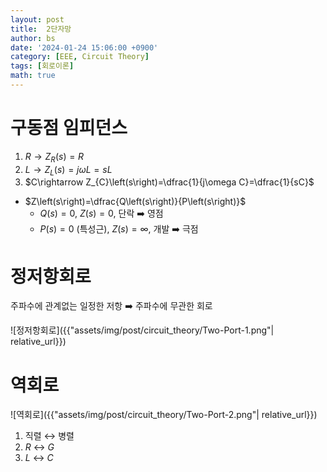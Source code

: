 ```yaml
---
layout: post
title:  2단자망
author: bs
date: '2024-01-24 15:06:00 +0900'
category: [EEE, Circuit Theory]
tags: [회로이론]
math: true
---
```


# 구동점 임피던스
1. $R\rightarrow Z_{R}\left(s\right)=R$
2. $L\rightarrow Z_{L}\left(s\right)=j\omega L=sL$
3. $C\rightarrow Z_{C}\left(s\right)=\dfrac{1}{j\omega C}=\dfrac{1}{sC}$
- $Z\left(s\right)=\dfrac{Q\left(s\right)}{P\left(s\right)}$
    - $Q\left(s\right)=0$, $Z\left(s\right)=0$, 단락 :arrow_right: 영점
    - $P\left(s\right)=0$ (특성근), $Z\left(s\right)=\infty$, 개발 :arrow_right: 극점

# 정저항회로
주파수에 관계없는 일정한 저항 :arrow_right: 주파수에 무관한 회로

![정저항회로]({{"assets/img/post/circuit_theory/Two-Port-1.png"| relative_url}})

# 역회로

![역회로]({{"assets/img/post/circuit_theory/Two-Port-2.png"| relative_url}})

1. 직렬 :left_right_arrow: 병렬
2. $R$ :left_right_arrow: $G$
3. $L$ :left_right_arrow: $C$